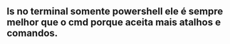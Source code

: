## ls no terminal somente powershell ele é sempre melhor que o cmd porque aceita mais atalhos e comandos.


